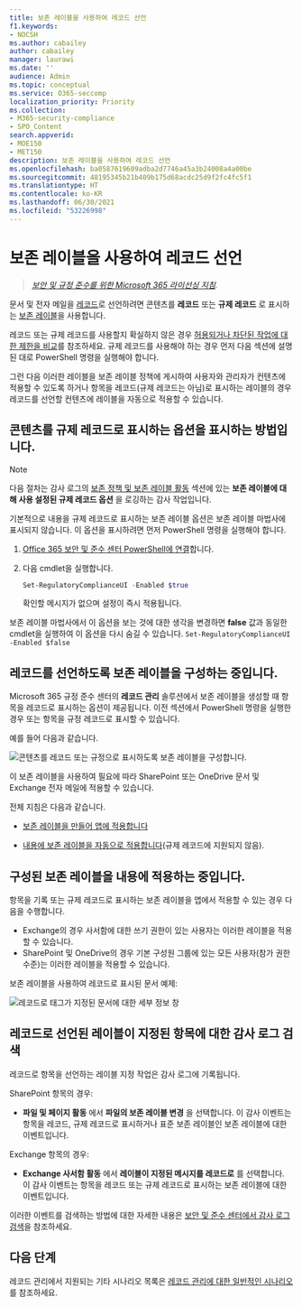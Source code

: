 ```yaml
---
title: 보존 레이블을 사용하여 레코드 선언
f1.keywords:
- NOCSH
ms.author: cabailey
author: cabailey
manager: laurawi
ms.date: ''
audience: Admin
ms.topic: conceptual
ms.service: O365-seccomp
localization_priority: Priority
ms.collection:
- M365-security-compliance
- SPO_Content
search.appverid:
- MOE150
- MET150
description: 보존 레이블을 사용하여 레코드 선언
ms.openlocfilehash: ba0587619609adba2d7746a45a3b24008a4a00be
ms.sourcegitcommit: 48195345b21b409b175d68acdc25d9f2fc4fc5f1
ms.translationtype: HT
ms.contentlocale: ko-KR
ms.lasthandoff: 06/30/2021
ms.locfileid: "53226998"
---
```

# <a name="declare-records-by-using-retention-labels"></a>보존 레이블을 사용하여 레코드 선언

>*[보안 및 규정 준수를 위한 Microsoft 365 라이선싱 지침](/office365/servicedescriptions/microsoft-365-service-descriptions/microsoft-365-tenantlevel-services-licensing-guidance/microsoft-365-security-compliance-licensing-guidance).*

문서 및 전자 메일을 [레코드](records-management.md#records)로 선언하려면 콘텐츠를 **레코드** 또는 **규제 레코드** 로 표시하는 [보존 레이블](retention.md#retention-labels)을 사용합니다.

레코드 또는 규제 레코드를 사용할지 확실하지 않은 경우 [허용되거나 차단된 작업에 대한 제한을 비교](records-management.md#compare-restrictions-for-what-actions-are-allowed-or-blocked)를 참조하세요. 규제 레코드를 사용해야 하는 경우 먼저 다음 섹션에 설명된 대로 PowerShell 명령을 실행해야 합니다.

그런 다음 이러한 레이블을 보존 레이블 정책에 게시하여 사용자와 관리자가 컨텐츠에 적용할 수 있도록 하거나 항목을 레코드(규제 레코드는 아님)로 표시하는 레이블의 경우 레코드를 선언할 컨텐츠에 레이블을 자동으로 적용할 수 있습니다.

## <a name="how-to-display-the-option-to-mark-content-as-a-regulatory-record"></a>콘텐츠를 규제 레코드로 표시하는 옵션을 표시하는 방법입니다.

> [!NOTE]
> 다음 절차는 감사 로그의 [보존 정책 및 보존 레이블 활동](search-the-audit-log-in-security-and-compliance.md#retention-policy-and-retention-label-activities) 섹션에 있는 **보존 레이블에 대해 사용 설정된 규제 레코드 옵션** 을 로깅하는 감사 작업입니다.

기본적으로 내용을 규제 레코드로 표시하는 보존 레이블 옵션은 보존 레이블 마법사에 표시되지 않습니다. 이 옵션을 표시하려면 먼저 PowerShell 명령을 실행해야 합니다.

1. [Office 365 보안 및 준수 센터 PowerShell에 연결](/powershell/exchange/office-365-scc/connect-to-scc-powershell/connect-to-scc-powershell)합니다.

2. 다음 cmdlet을 실행합니다.

    ```powershell
    Set-RegulatoryComplianceUI -Enabled $true
    ````

    확인할 메시지가 없으며 설정이 즉시 적용됩니다.

보존 레이블 마법사에서 이 옵션을 보는 것에 대한 생각을 변경하면 **false** 값과 동일한 cmdlet을 실행하여 이 옵션을 다시 숨길 수 있습니다. `Set-RegulatoryComplianceUI -Enabled $false`

## <a name="configuring-retention-labels-to-declare-records"></a>레코드를 선언하도록 보존 레이블을 구성하는 중입니다.

Microsoft 365 규정 준수 센터의 **레코드 관리** 솔루션에서 보존 레이블을 생성할 때 항목을 레코드로 표시하는 옵션이 제공됩니다. 이전 섹션에서 PowerShell 명령을 실행한 경우 또는 항목을 규정 레코드로 표시할 수 있습니다.

예를 들어 다음과 같습니다.

![콘텐츠를 레코드 또는 규정으로 표시하도록 보존 레이블을 구성합니다.](../media/recordversioning6.png)

이 보존 레이블을 사용하여 필요에 따라 SharePoint 또는 OneDrive 문서 및 Exchange 전자 메일에 적용할 수 있습니다.

전체 지침은 다음과 같습니다.

- [보존 레이블을 만들어 앱에 적용합니다](create-apply-retention-labels.md)

- [내용에 보존 레이블을 자동으로 적용합니다](apply-retention-labels-automatically.md)(규제 레코드에 지원되지 않음).


## <a name="applying-the-configured-retention-label-to-content"></a>구성된 보존 레이블을 내용에 적용하는 중입니다.

항목을 기록 또는 규제 레코드로 표시하는 보존 레이블을 앱에서 적용할 수 있는 경우 다음을 수행합니다.

- Exchange의 경우 사서함에 대한 쓰기 권한이 있는 사용자는 이러한 레이블을 적용할 수 있습니다.
- SharePoint 및 OneDrive의 경우 기본 구성원 그룹에 있는 모든 사용자(참가 권한 수준)는 이러한 레이블을 적용할 수 있습니다.

보존 레이블을 사용하여 레코드로 표시된 문서 예제:

![레코드로 태그가 지정된 문서에 대한 세부 정보 창](../media/recordversioning7.png)

## <a name="searching-the-audit-log-for-labeled-items-that-were-declared-records"></a>레코드로 선언된 레이블이 지정된 항목에 대한 감사 로그 검색

레코드로 항목을 선언하는 레이블 지정 작업은 감사 로그에 기록됩니다.

SharePoint 항목의 경우:
- **파일 및 페이지 활동** 에서 **파일의 보존 레이블 변경** 을 선택합니다. 이 감사 이벤트는 항목을 레코드, 규제 레코드로 표시하거나 표준 보존 레이블인 보존 레이블에 대한 이벤트입니다.

Exchange 항목의 경우:
- **Exchange 사서함 활동** 에서 **레이블이 지정된 메시지를 레코드로** 를 선택합니다. 이 감사 이벤트는 항목을 레코드 또는 규제 레코드로 표시하는 보존 레이블에 대한 이벤트입니다.

이러한 이벤트를 검색하는 방법에 대한 자세한 내용은 [보안 및 준수 센터에서 감사 로그 검색](search-the-audit-log-in-security-and-compliance.md#file-and-page-activities)을 참조하세요.

## <a name="next-steps"></a>다음 단계

레코드 관리에서 지원되는 기타 시나리오 목록은 [레코드 관리에 대한 일반적인 시나리오](get-started-with-records-management.md#common-scenarios-for-records-management)를 참조하세요.
